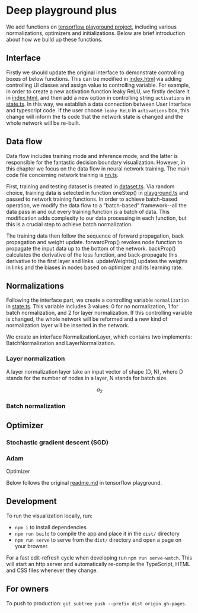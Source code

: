 # Deep playground plus

We add functions on [tensorflow playground project](https://github.com/tensorflow/playground), including various normalizations, optimizers and initializations. Below are brief introduction about how we build up these functions.

## Interface

Firstly we should update the original interface to demonstrate controlling boxes of below functions.
This can be modified in [index.html](index.html) via adding controlling UI classes and assign value to controlling variable.
For example, in order to create a new activation function leaky ReLU, we firstly declare it in [index.html](index.html),
and then add a new option in controlling string `activations` in [state.ts](src/state.ts). 
In this way, we establish a data connection between User Interface and typescript code. 
If the user choose `leaky ReLU` in `activations` box, this change will inform the ts code that the network state is changed and the whole network will be re-built.

## Data flow

Data flow includes training mode and inference mode, and the latter is responsible for the fantastic decision boundary visualization. However, in this chapter we focus on the data flow in neural network training. The main code file concerning network training is [nn.ts](src/nn.ts).

First, training and testing dataset is created in [dataset.ts](src/dataset.ts). Via random choice, training data is selected in function oneStep() in [playground.ts](src/playground.ts) and passed to network training functions.
In order to achieve batch-based operation, we modify the data flow to a "batch-based" framework--all the data pass in and out every training function is a batch of data.
This modification adds complexity to our data processing in each function, but this is a crucial step to achieve batch normalization.

The training data then follow the sequence of forward propagation, back propagation and weight update. forwardProp() revokes node function to propagate the input data up to the bottom of the network.
backProp() calculates the derivative of the loss function, and back-propagate this derivative to the first layer and links.
updateWeights() updates the weights in links and the biases in nodes based on optimizer and its learning rate.

## Normalizations

Following the interface part, we create a controlling variable `normalization` in [state.ts](src/state.ts).
This variable includes 3 values: 0 for no normalization, 1 for batch normalization, and 2 for layer normalization. If this controlling variable is changed, the whole network will be reformed and a new kind of normalization layer will be inserted in the network.

We create an interface NormalizationLayer, which contains two implements: BatchNormalization and LayerNormalization.


### Layer normalization

A layer normalization layer take an input vector of shape (D, N), where D stands for the number of nodes in a layer, N stands for batch size.

$$ a_2 $$


### Batch normalization

## Optimizer

### Stochastic gradient descent (SGD)

### Adam

Optimizer

Below follows the original [readme.md](https://github.com/tensorflow/playground/blob/master/README.md) in tensorflow playground.

## Development

To run the visualization locally, run:
- `npm i` to install dependencies
- `npm run build` to compile the app and place it in the `dist/` directory
- `npm run serve` to serve from the `dist/` directory and open a page on your browser.

For a fast edit-refresh cycle when developing run `npm run serve-watch`.
This will start an http server and automatically re-compile the TypeScript,
HTML and CSS files whenever they change.

## For owners
To push to production: `git subtree push --prefix dist origin gh-pages`.
